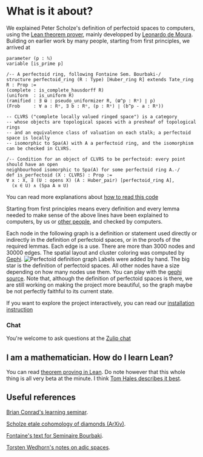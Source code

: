 # What is it about?

We explained Peter Scholze's definition of perfectoid spaces to
computers, using the [Lean theorem prover](https://leanprover.github.io/), mainly developped by
[Leonardo de Moura](https://leodemoura.github.io/).
Building on earlier work by many people, starting from first
principles, we arrived at
```lean
parameter (p : ℕ)
variable [is_prime p]

/-- A perfectoid ring, following Fontaine Sem. Bourbaki-/
structure perfectoid_ring (R : Type) [Huber_ring R] extends Tate_ring R : Prop :=
(complete : is_complete_hausdorff R)
(uniform  : is_uniform R)
(ramified : ∃ ϖ : pseudo_uniformizer R, (ϖ^p : Rᵒ) ∣ p)
(Frob     : ∀ a : Rᵒ, ∃ b : Rᵒ, (p : Rᵒ) ∣ (b^p - a : Rᵒ))

-- CLVRS ("complete locally valued ringed space") is a category
-- whose objects are topological spaces with a presheaf of topological rings
-- and an equivalence class of valuation on each stalk; a perfectoid space is locally
-- isomorphic to Spa(A) with A a perfectoid ring, and the isomorphism can be checked in CLVRS.

/-- Condition for an object of CLVRS to be perfectoid: every point should have an open
neighbourhood isomorphic to Spa(A) for some perfectoid ring A.-/
def is_perfectoid (X : CLVRS) : Prop :=
∀ x : X, ∃ (U : opens X) (A : Huber_pair) [perfectoid_ring A],
  (x ∈ U) ∧ (Spa A ≊ U)
```
You can read more explanations about [how to read this code](how-to-read-lean.md)

Starting from first principles means every definition and every lemma
needed to make sense of the above lines have been explained to
computers, by us or [other people](https://github.com/leanprover-community/mathlib/graphs/contributors), and checked by computers.

Each node in the following graph is a definition or statement used
directly or indirectly in the definition of perfectoid spaces, or in the
proofs of the required lemmas. Each edge is a use. There are more than
3000 nodes and 30000 edges. The spatial layout and cluster coloring was
computed by [Gephi](https://gephi.org/).
![Perfectoid definition graph](images/perfectoid_graph.png)
Labels were added by hand. The big star is the definition of perfectoid
spaces. All other nodes have a size depending on how many nodes use
them. You can play with the [gephi source](perfectoid.gephi). 
Note that, although the definition of perfectoid spaces is
there, we are still working on making the project more beautiful, so
the graph maybe be not perfectly faithful to its current state.

If you want to explore the project interactively, you can read our
[installation instruction](install.md)

### Chat

You're welcome to ask questions at the [Zulip chat](https://leanprover.zulipchat.com/#narrow/stream/116395-maths/topic/Perfectoid.20spaces)

## I am a mathematician. How do I learn Lean?

You can read [theorem proving in Lean](https://leanprover.github.io/theorem_proving_in_lean/). Do note however that this whole thing is all very beta at the minute. I think [Tom Hales describes it best](https://jiggerwit.wordpress.com/2018/04/14/the-architecture-of-proof-assistants/).


## Useful references

[Brian Conrad's learning seminar](http://math.stanford.edu/~conrad/Perfseminar/).

[Scholze etale cohomology of diamonds (ArXiv)](https://arxiv.org/abs/1709.07343).

[Fontaine's text for Seminaire Bourbaki](http://www.bourbaki.ens.fr/TEXTES/1057.pdf).

[Torsten Wedhorn's notes on adic spaces](http://wwwf.imperial.ac.uk/~buzzard/docs/AdicSpaces.pdf).
